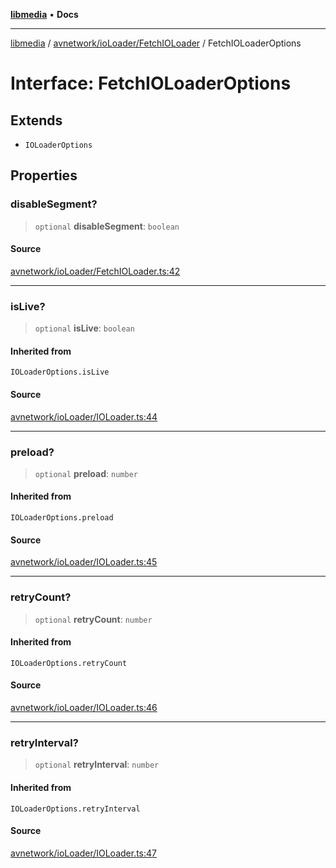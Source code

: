 [**libmedia**](../../../../README.md) • **Docs**

***

[libmedia](../../../../README.md) / [avnetwork/ioLoader/FetchIOLoader](../README.md) / FetchIOLoaderOptions

# Interface: FetchIOLoaderOptions

## Extends

- `IOLoaderOptions`

## Properties

### disableSegment?

> `optional` **disableSegment**: `boolean`

#### Source

[avnetwork/ioLoader/FetchIOLoader.ts:42](https://github.com/zhaohappy/libmedia/blob/b4bb608d2b1c00d036d73fc8d222b1a97be53694/src/avnetwork/ioLoader/FetchIOLoader.ts#L42)

***

### isLive?

> `optional` **isLive**: `boolean`

#### Inherited from

`IOLoaderOptions.isLive`

#### Source

[avnetwork/ioLoader/IOLoader.ts:44](https://github.com/zhaohappy/libmedia/blob/b4bb608d2b1c00d036d73fc8d222b1a97be53694/src/avnetwork/ioLoader/IOLoader.ts#L44)

***

### preload?

> `optional` **preload**: `number`

#### Inherited from

`IOLoaderOptions.preload`

#### Source

[avnetwork/ioLoader/IOLoader.ts:45](https://github.com/zhaohappy/libmedia/blob/b4bb608d2b1c00d036d73fc8d222b1a97be53694/src/avnetwork/ioLoader/IOLoader.ts#L45)

***

### retryCount?

> `optional` **retryCount**: `number`

#### Inherited from

`IOLoaderOptions.retryCount`

#### Source

[avnetwork/ioLoader/IOLoader.ts:46](https://github.com/zhaohappy/libmedia/blob/b4bb608d2b1c00d036d73fc8d222b1a97be53694/src/avnetwork/ioLoader/IOLoader.ts#L46)

***

### retryInterval?

> `optional` **retryInterval**: `number`

#### Inherited from

`IOLoaderOptions.retryInterval`

#### Source

[avnetwork/ioLoader/IOLoader.ts:47](https://github.com/zhaohappy/libmedia/blob/b4bb608d2b1c00d036d73fc8d222b1a97be53694/src/avnetwork/ioLoader/IOLoader.ts#L47)
